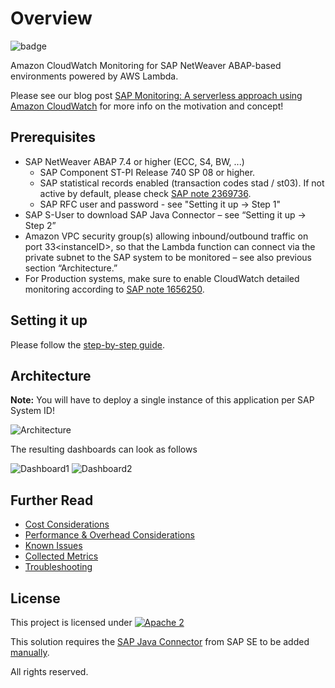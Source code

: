 # Overview

![badge](https://codebuild.eu-central-1.amazonaws.com/badges?uuid=eyJlbmNyeXB0ZWREYXRhIjoiTVBuUW9pbGlwNlNxVWJ4N3VhdmkyTjZJMVRqc1VvTnk0ZXNsWXNvNnFTR1pkRnlxQkFuQVpORkRqQnp2aUVYaE5PT1ZhVW83R2l5ZkljaHI4SGR1OEdvPSIsIml2UGFyYW1ldGVyU3BlYyI6InNPaUFXamZKdkNKZUFTaTYiLCJtYXRlcmlhbFNldFNlcmlhbCI6MX0%3D&branch=master)

Amazon CloudWatch Monitoring for SAP NetWeaver ABAP-based environments powered by AWS Lambda.

Please see our blog post [SAP Monitoring: A serverless approach using Amazon CloudWatch](https://aws.amazon.com/blogs/awsforsap/sap-monitoring-a-serverless-approach-using-amazon-cloudwatch/) for more info on the motivation and concept!

## Prerequisites

- SAP NetWeaver ABAP 7.4 or higher (ECC, S4, BW, ...)
  - SAP Component ST-PI Release 740 SP 08 or higher.
  - SAP statistical records enabled (transaction codes stad / st03). If not active by default, please check [SAP note 2369736](https://launchpad.support.sap.com/#/notes/0002369736).
  - SAP RFC user and password - see "Setting it up -> Step 1"
- SAP S-User to download SAP Java Connector – see “Setting it up -> Step 2”
- Amazon VPC security group(s) allowing inbound/outbound traffic on port 33\<instanceID\>, so that the Lambda function can connect via the private subnet to the SAP system to be monitored – see also previous section “Architecture.”
- For Production systems, make sure to enable CloudWatch detailed monitoring according to [SAP note 1656250](https://launchpad.support.sap.com/#/notes/1656250).

## Setting it up

Please follow the [step-by-step guide](https://github.com/aws-samples/amazon-cloudwatch-monitor-for-sap-netweaver/blob/master/docs/Setting_it_up.md).

## Architecture

**Note:** You will have to deploy a single instance of this application per SAP System ID! 

![Architecture](https://github.com/aws-samples/amazon-cloudwatch-monitor-for-sap-netweaver/blob/master/assets/arch.png?raw=true)

The resulting dashboards can look as follows  

![Dashboard1](https://github.com/aws-samples/amazon-cloudwatch-monitor-for-sap-netweaver/blob/master/assets/cw_dashboard1.png?raw=true)
![Dashboard2](https://github.com/aws-samples/amazon-cloudwatch-monitor-for-sap-netweaver/blob/master/assets/cw_dashboard2.png?raw=true)

## Further Read

- [Cost Considerations](https://github.com/aws-samples/amazon-cloudwatch-monitor-for-sap-netweaver/blob/master/docs/Cost_Considerations.md)  
- [Performance & Overhead Considerations](https://github.com/aws-samples/amazon-cloudwatch-monitor-for-sap-netweaver/blob/master/docs/Performance_Considerations.md)  
- [Known Issues](https://github.com/aws-samples/amazon-cloudwatch-monitor-for-sap-netweaver/blob/master/docs/Known_Issues.md)  
- [Collected Metrics](https://github.com/aws-samples/amazon-cloudwatch-monitor-for-sap-netweaver/blob/master/docs/Metrics.md)  
- [Troubleshooting](https://github.com/aws-samples/amazon-cloudwatch-monitor-for-sap-netweaver/blob/master/docs/Troubleshooting.md)  

## License

This project is licensed under  [![Apache 2](https://img.shields.io/badge/license-Apache%202-blue.svg)](./LICENSE)

This solution requires the [SAP Java Connector](https://support.sap.com/en/product/connectors.html) from SAP SE to be added [manually](/docs/Create_AWS_Lambda_layer_for_SAP_Jco.md).
  
All rights reserved.